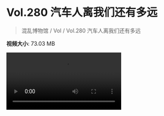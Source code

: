 # Vol.280 汽车人离我们还有多远

> 混乱博物馆 / Vol / Vol.280 汽车人离我们还有多远

**视频大小**: 73.03 MB

<div class="video"><video src="https://file.hsyhx.top/archive/280.mp4" controls preload>🤔 您的浏览器不支持 video 标签</video></div>